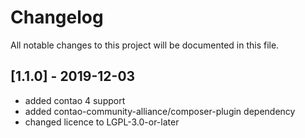 # Changelog
All notable changes to this project will be documented in this file.

## [1.1.0] - 2019-12-03
- added contao 4 support
- added contao-community-alliance/composer-plugin dependency
- changed licence to LGPL-3.0-or-later